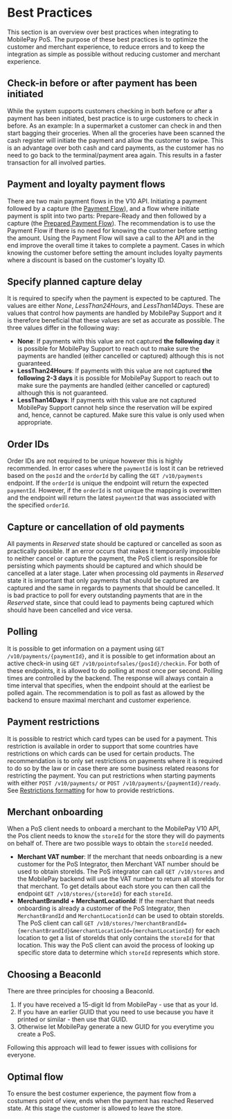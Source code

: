 # Best Practices

This section is an overview over best practices when integrating to MobilePay PoS. The purpose of these best practices is to optimize the customer and merchant experience, to reduce errors and to keep the integration as simple as possible without reducing customer and merchant experience.

## Check-in before or after payment has been initiated

While the system supports customers checking in both before or after a payment has been initiated, best practice is to urge customers to check in before.
As an example: In a supermarket a customer can check in and then start bagging their groceries. When all the groceries have been scanned the cash register will initiate the payment and allow the customer to swipe.
This is an advantage over both cash and card payments, as the customer has no need to go back to the terminal/payment area again. This results in a faster transaction for all involved parties.

## Payment and loyalty payment flows

There are two main payment flows in the V10 API.
Initiating a payment followed by a capture (the [Payment Flow](/docs/pos/payment-flows#payment-flow)), and a flow where initiate payment is split into two parts: Prepare-Ready and then followed by a capture (the [Prepared Payment Flow](/docs/pos/payment-flows#prepared-payment-flow)).
The recommendation is to use the Payment Flow if there is no need for knowing the customer before setting the amount.
Using the Payment Flow will save a call to the API and in the end improve the overall time it takes to complete a payment.
Cases in which knowing the customer before setting the amount includes loyalty payments where a discount is based on the customer's loyalty ID.

## Specify planned capture delay

It is required to specify when the payment is expected to be captured. The values are either *None*, *LessThan24Hours*, and *LessThan14Days*. These are values that control how payments are handled by MobilePay Support and it is therefore beneficial that these values are set as accurate as possible.
The three values differ in the following way:

* **None**: If payments with this value are not captured **the following day** it is possible for MobilePay Support to reach out to make sure the payments are handled (either cancelled or captured) although this is not guaranteed.
* **LessThan24Hours**: If payments with this value are not captured **the following 2-3 days** it is possible for MobilePay Support to reach out to make sure the payments are handled (either cancelled or captured) although this is not guaranteed.
* **LessThan14Days**: If payments with this value are not captured MobilePay Support cannot help since the reservation will be expired and, hence, cannot be captured. Make sure this value is only used when appropriate.

## Order IDs

Order IDs are not required to be unique however this is highly recommended.
In error cases where the `paymentId` is lost it can be retrieved based on the `posId` and the `orderId` by calling the `GET /v10/payments` endpoint. If the `orderId` is unique the endpoint will return the expected `paymentId`. However, if the `orderId` is not unique the mapping is overwritten and the endpoint will return the latest `paymentId` that was associated with the specified `orderId`.

## Capture or cancellation of old payments

All payments in *Reserved* state should be captured or cancelled as soon as practically possible. If an error occurs that makes it temporarily impossible to neither cancel or capture the payment, the PoS client is responsible for persisting which payments should be captured and which should be cancelled at a later stage. Later when processing old payments in *Reserved* state it is important that only payments that should be captured are captured and the same in regards to payments that should be cancelled.
It is bad practice to poll for every outstanding payments that are in the *Reserved* state, since that could lead to payments being captured which should have been cancelled and vice versa.

## Polling

It is possible to get information on a payment using `GET /v10/payments/{paymentId}`, and it is possible to get information about an active check-in using `GET /v10/pointofsales/{posId}/checkin`.
For both of these endpoints, it is allowed to do polling at most once per second. Polling times are controlled by the backend. The response will always contain a time interval that specifies, when the endpoint should at the earliest be polled again. The recommendation is to poll as fast as allowed by the backend to ensure maximal merchant and customer experience.

## Payment restrictions

It is possible to restrict which card types can be used for a payment. This restriction is available in order to support that some countries have restrictions on which cards can be used for certain products.
The recommendation is to only set restrictions on payments where it is required to do so by the law or in case there are some business related reasons for restricting the payment. You can put restrictions when starting payments with either `POST /v10/payments/` or `POST /v10/payments/{paymentId}/ready`. See [Restrictions formatting](/docs/pos/input-and-output-formats#payment-restrictions) for how to provide restrictions.

## Merchant onboarding

When a PoS client needs to onboard a merchant to the MobilePay V10 API, the Pos client needs to know the ``storeId`` for the store they will do payments on behalf of. There are two possible ways to obtain the ``storeId`` needed.

* **Merchant VAT number**: If the merchant that needs onboarding is a new customer for the PoS Integrator, then Merchant VAT number should be used to obtain storeIds. The PoS integrator can call ``GET /v10/stores`` and the MobilePay backend will use the VAT number to return all storeIds for that merchant. To get details about each store you can then call the endpoint ``GET /v10/stores/{storeId}`` for each ``storeId``.
* **MerchantBrandId + MerchantLocationId**: If the merchant that needs onboarding is already a customer of the PoS Integrator, then ``MerchantBrandId`` and ``MerchantLocationId`` can be used to obtain storeIds. The PoS client can call ``GET /v10/stores/?merchantBrandId={merchantBrandId}&merchantLocationId={merchantLocationId}`` for each location to get a list of storeIds that only contains the ``storeId`` for that location. This way the PoS client can avoid the process of looking up specific store data to determine which ``storeId`` represents which store.

## Choosing a BeaconId

There are three principles for choosing a BeaconId.

1. If you have received a 15-digit Id from MobilePay - use that as your Id.
2. If you have an earlier GUID that you need to use because you have it printed or similar - then use that GUID.
3. Otherwise let MobilePay generate a new GUID for you everytime you create a PoS.

Following this approach will lead to fewer issues with collisions for everyone.

## Optimal flow

To ensure the best costumer experience, the payment flow from a costumers point of view, ends when the payment has reached Reserved state. At this stage the customer is allowed to leave the store.
